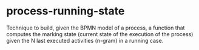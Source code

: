 # process-running-state
Technique to build, given the BPMN model of a process, a function that computes the marking state (current state of the execution of the process) given the N last executed activities (n-gram) in a running case.
